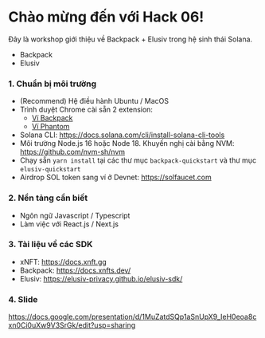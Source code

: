 # Chào mừng đến với Hack 06!

Đây là workshop giới thiệu về Backpack + Elusiv trong hệ sinh thái Solana.

- Backpack
- Elusiv

### 1. Chuẩn bị môi trường

- (Recommend) Hệ điều hành Ubuntu / MacOS
- Trình duyệt Chrome cài sẵn 2 extension:
  - [Ví Backpack](https://chrome.google.com/webstore/detail/backpack/aflkmfhebedbjioipglgcbcmnbpgliof)
  - [Ví Phantom](https://chrome.google.com/webstore/detail/phantom/bfnaelmomeimhlpmgjnjophhpkkoljpa)
- Solana CLI: https://docs.solana.com/cli/install-solana-cli-tools
- Môi trường Node.js 16 hoặc Node 18. Khuyến nghị cài bằng NVM: https://github.com/nvm-sh/nvm
- Chạy sẵn `yarn install` tại các thư mục `backpack-quickstart` và thư mục `elusiv-quickstart`
- Airdrop SOL token sang ví ở Devnet: https://solfaucet.com

### 2. Nền tảng cần biết

- Ngôn ngữ Javascript / Typescript
- Làm việc với React.js / Next.js

### 3. Tài liệu về các SDK

- xNFT: https://docs.xnft.gg
- Backpack: https://docs.xnfts.dev/ 
- Elusiv: https://elusiv-privacy.github.io/elusiv-sdk/

### 4. Slide

https://docs.google.com/presentation/d/1MuZatdSQp1aSnUpX9_IeH0eoa8cxn0Ci0uXw9V3SrGk/edit?usp=sharing
